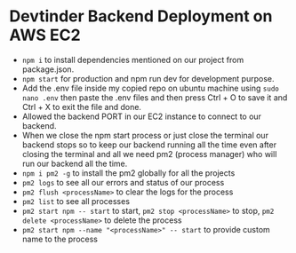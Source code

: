 # Devtinder Backend Deployment on AWS EC2

-   `npm i` to install dependencies mentioned on our project from package.json.
-   `npm start` for production and npm run dev for development purpose.
-   Add the .env file inside my copied repo on ubuntu machine using `sudo nano .env` then paste the .env files and then press Ctrl + O to save it and Ctrl + X to exit the file and done.
-   Allowed the backend PORT in our EC2 instance to connect to our backend.
-   When we close the npm start process or just close the terminal our backend stops so to keep our backend running all the time even after closing the terminal and all we need pm2 (process manager) who will run our backend all the time.
-   `npm i pm2 -g` to install the pm2 globally for all the projects
-   `pm2 logs` to see all our errors and status of our process
-   `pm2 flush <processName>` to clear the logs for the process
-   `pm2 list` to see all processes
-   `pm2 start npm -- start` to start, `pm2 stop <processName>` to stop, `pm2 delete <processName>` to delete the process
-   `pm2 start npm --name "<processName>" -- start` to provide custom name to the process
